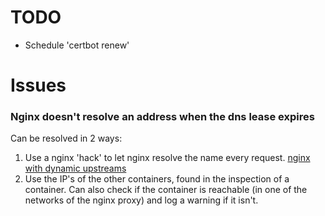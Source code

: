 # TODO

- Schedule 'certbot renew'

# Issues

### Nginx doesn't resolve an address when the dns lease expires
Can be resolved in 2 ways:
1. Use a nginx 'hack' to let nginx resolve the name every request.
[nginx with dynamic upstreams](https://tenzer.dk/nginx-with-dynamic-upstreams/)
2. Use the IP's of the other containers, found in the inspection of a container. Can also check if the container is reachable (in one of the networks of the nginx proxy) and log a warning if it isn't.
